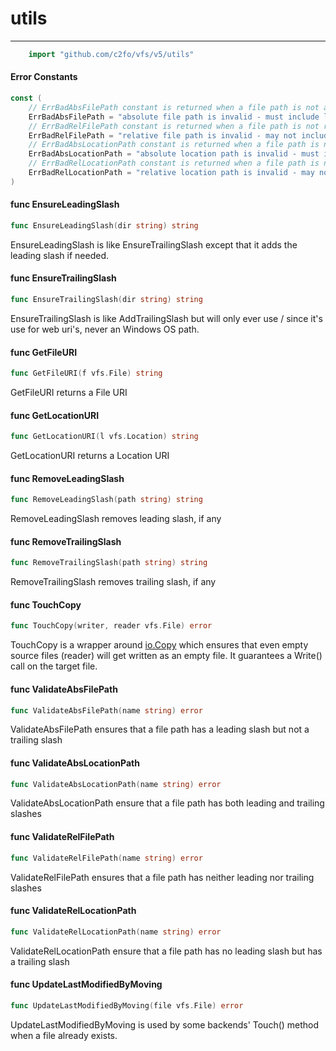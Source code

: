 # utils

---


```go
    import "github.com/c2fo/vfs/v5/utils"
```

#### Error Constants

```go
const (
	// ErrBadAbsFilePath constant is returned when a file path is not absolute
	ErrBadAbsFilePath = "absolute file path is invalid - must include leading slash and may not include trailing slash"
	// ErrBadRelFilePath constant is returned when a file path is not relative
	ErrBadRelFilePath = "relative file path is invalid - may not include leading or trailing slashes"
	// ErrBadAbsLocationPath constant is returned when a file path is not absolute
	ErrBadAbsLocationPath = "absolute location path is invalid - must include leading and trailing slashes"
	// ErrBadRelLocationPath constant is returned when a file path is not relative
	ErrBadRelLocationPath = "relative location path is invalid - may not include leading slash but must include trailing slash"
)
```

#### func  EnsureLeadingSlash

```go
func EnsureLeadingSlash(dir string) string
```
EnsureLeadingSlash is like EnsureTrailingSlash except that it adds the leading
slash if needed.

#### func  EnsureTrailingSlash

```go
func EnsureTrailingSlash(dir string) string
```
EnsureTrailingSlash is like AddTrailingSlash but will only ever use / since it's
use for web uri's, never an Windows OS path.

#### func  GetFileURI

```go
func GetFileURI(f vfs.File) string
```
GetFileURI returns a File URI

#### func  GetLocationURI

```go
func GetLocationURI(l vfs.Location) string
```
GetLocationURI returns a Location URI

#### func  RemoveLeadingSlash

```go
func RemoveLeadingSlash(path string) string
```
RemoveLeadingSlash removes leading slash, if any

#### func  RemoveTrailingSlash

```go
func RemoveTrailingSlash(path string) string
```
RemoveTrailingSlash removes trailing slash, if any

#### func  TouchCopy

```go
func TouchCopy(writer, reader vfs.File) error
```
TouchCopy is a wrapper around [io.Copy](https://godoc.org/io#Copy) which ensures that even empty source files
(reader) will get written as an empty file. It guarantees a Write() call on the
target file.

#### func  ValidateAbsFilePath

```go
func ValidateAbsFilePath(name string) error
```
ValidateAbsFilePath ensures that a file path has a leading slash but not a
trailing slash

#### func  ValidateAbsLocationPath

```go
func ValidateAbsLocationPath(name string) error
```
ValidateAbsLocationPath ensure that a file path has both leading and trailing
slashes

#### func  ValidateRelFilePath

```go
func ValidateRelFilePath(name string) error
```
ValidateRelFilePath ensures that a file path has neither leading nor trailing
slashes

#### func  ValidateRelLocationPath

```go
func ValidateRelLocationPath(name string) error
```
ValidateRelLocationPath ensure that a file path has no leading slash but has a
trailing slash

#### func UpdateLastModifiedByMoving
```go
func UpdateLastModifiedByMoving(file vfs.File) error
```
UpdateLastModifiedByMoving is used by some backends' Touch() method when a file already exists.
